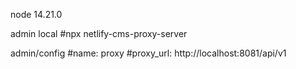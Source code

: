node 14.21.0

admin local
#npx netlify-cms-proxy-server

admin/config
#name: proxy
#proxy_url: http://localhost:8081/api/v1